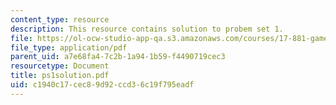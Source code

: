 ```yaml
---
content_type: resource
description: This resource contains solution to probem set 1.
file: https://ol-ocw-studio-app-qa.s3.amazonaws.com/courses/17-881-game-theory-and-political-theory-fall-2004/c1940c17cec89d92ccd36c19f795eadf_ps1solution.pdf
file_type: application/pdf
parent_uid: a7e68fa4-7c2b-1a94-1b59-f4490719cec3
resourcetype: Document
title: ps1solution.pdf
uid: c1940c17-cec8-9d92-ccd3-6c19f795eadf
---
```

